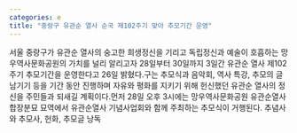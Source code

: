 ```yaml
---
categories: e
title: "중랑구 유관순 열사 순국 제102주기 맞아 추모기간 운영"
---
```

서울 중랑구가 유관순 열사의 숭고한 희생정신을 기리고 독립정신과 예술이 호흡하는 망우역사문화공원의 가치를 널리 알리고자 28일부터 30일까지 3일간 유관순 열사 제102주기 추모기간을 운영한다고 26일 밝혔다.구는 추모식과 음악회, 역사 특강, 추모의 글 남기기 등을 기간 동안 진행하며 자유와 평화를 지키기 위해 헌신했던 유관순 열사의 정신을 주민들과 되새길 계획이다.먼저 28일 오후 3시에는 망우역사문화공원 유관순열사 합장분묘 묘역에서 유관순열사 기념사업회와 함께 주최하는 추모식이 거행된다. 추념사와 추모사, 헌화, 추모글 낭독
